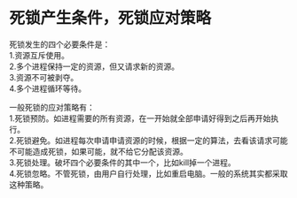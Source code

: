 # 死锁产生条件，死锁应对策略

死锁发生的四个必要条件是：  
1.资源互斥使用。   
2.多个进程保持一定的资源，但又请求新的资源。   
3.资源不可被剥夺。   
4.多个进程循环等待。   

一般死锁的应对策略有：   
1.死锁预防。如进程需要的所有资源，在一开始就全部申请好得到之后再开始执行。   
2.死锁避免。如进程每次申请申请资源的时候，根据一定的算法，去看该请求可能不可能造成死锁，如果可能，就不给它分配该资源。   
3.死锁处理。破坏四个必要条件的其中一个，比如kill掉一个进程。   
4.死锁忽略。不管死锁，由用户自行处理，比如重启电脑。一般的系统其实都采取这种策略。
